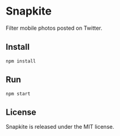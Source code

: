 # Snapkite

Filter mobile photos posted on Twitter.

## Install

`npm install`

## Run

`npm start`

## License

Snapkite is released under the MIT license.
